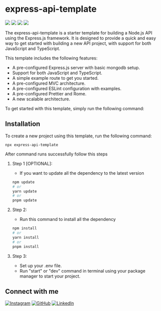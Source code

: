 # express-api-template

![](https://img.shields.io/github/v/release/iamharshil/express-api-template?style=flat-square)
![](https://img.shields.io/github/license/iamharshil/express-api-template?style=flat-square)
![](https://img.shields.io/npm/v/node?style=flat-square)
![](https://img.shields.io/github/stars/iamharshil/express-api-template?style=flat-square)

The express-api-template is a starter template for building a Node.js API using the Express.js framework. It is designed to provide a quick and easy way to get started with building a new API project, with support for both JavaScript and TypeScript.

This template includes the following features:

- A pre-configured Express.js server with basic mongodb setup.
- Support for both JavaScript and TypeScript.
- A simple example route to get you started.
- A pre-configured MVC architecture.
- A pre-configured ESLint configuration with examples.
- A pre-configured Prettier and Rome.
- A new scalable architecture.

To get started with this template, simply run the following command:

## Installation

To create a new project using this template, run the following command:

`npx express-api-template`

After command runs successfully follow this steps

1. Step 1 [OPTIONAL]:
    - If you want to update all the dependency to the latest version

    ```bash
    npm update
    # or
    yarn update
    # or
    pnpm update
    ```

2. Step 2:
    - Run this command to install all the dependency

    ```bash
    npm install
    # or
    yarn install
    # or
    pnpm install
    ```

3. Step 3:
    - Set up your .env file.
    - Run "start" or "dev" command in terminal using your package manager to start your project.

## Connect with me

[![Instagram](https://img.shields.io/badge/-Instagram-E4405F?style=flat-square&logo=instagram&logoColor=white)](https://instagram.com/iam_harshil)
[![GitHub](https://img.shields.io/badge/-GitHub-181717?style=flat-square&logo=github&logoColor=white)](https://github.com/iamharshil)
[![LinkedIn](https://img.shields.io/badge/-LinkedIn-0077B5?style=flat-square&logo=linkedin&logoColor=white)](https://www.linkedin.com/in/harshil-chudasama)
